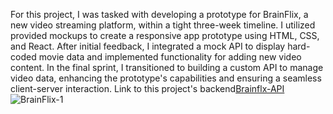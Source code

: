 For this project, I was tasked with developing a prototype for BrainFlix, a new video streaming platform, within a tight three-week timeline. I utilized provided mockups to create a responsive app prototype using HTML, CSS, and React. After initial feedback, I integrated a mock API to display hard-coded movie data and implemented functionality for adding new video content. In the final sprint, I transitioned to building a custom API to manage video data, enhancing the prototype's capabilities and ensuring a seamless client-server interaction. Link to this project's backend[Brainflx-API](https://github.com/rakshajay/Raksha-shetty-brainflix-api) ![BrainFlix-1](https://github.com/user-attachments/assets/a8c81143-392d-4613-a937-39e22dbdeeef)

